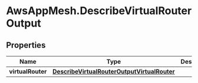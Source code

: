 # AwsAppMesh.DescribeVirtualRouterOutput

## Properties

Name | Type | Description | Notes
------------ | ------------- | ------------- | -------------
**virtualRouter** | [**DescribeVirtualRouterOutputVirtualRouter**](DescribeVirtualRouterOutputVirtualRouter.md) |  | [optional] 


